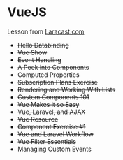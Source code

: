# VueJS
Lesson from [Laracast.com](https://laracasts.com/series/learning-vue-step-by-step)
- ~~Hello Databinding~~
- ~~Vue Show~~
- ~~Event Handling~~
- ~~A Peek into Components~~
- ~~Computed Properties~~
- ~~Subscription Plans Exercise~~
- ~~Rendering and Working With Lists~~
- ~~Custom Components 101~~
- ~~Vue Makes it so Easy~~
- ~~Vue, Laravel, and AJAX~~
- ~~Vue Resource~~
- ~~Component Exercise #1~~
- ~~Vue and Laravel Workflow~~
- ~~Vue Filter Essentials~~
- Managing Custom Events
